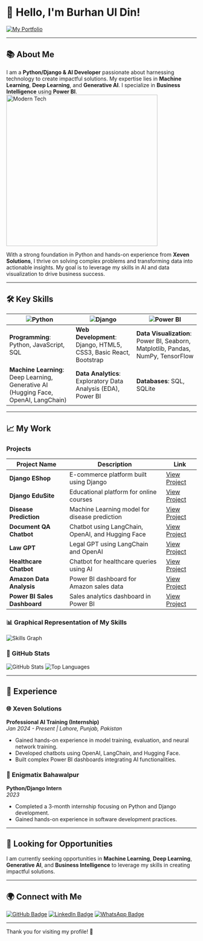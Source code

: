 # 👋 Hello, I'm **Burhan Ul Din**!

[![My Portfolio](https://img.shields.io/badge/Check%20My%20Portfolio-FF5733?style=flat&logo=appveyor&logoColor=white)](https://66f25f149d424c981fd5c6b5--cosmic-blancmange-c3f6b1.netlify.app/)

---

## 📚 About Me

I am a **Python/Django & AI Developer** passionate about harnessing technology to create impactful solutions. My expertise lies in **Machine Learning**, **Deep Learning**, and **Generative AI**. I specialize in **Business Intelligence** using **Power BI**.
<img src="https://img.freepik.com/premium-vector/young-man-using-computer-desk-working-online-illustration_24877-69117.jpg" alt="Modern Tech" width="400"  height:400/>


With a strong foundation in Python and hands-on experience from **Xeven Solutions**, I thrive on solving complex problems and transforming data into actionable insights. My goal is to leverage my skills in AI and data visualization to drive business success.

---

## 🛠️ Key Skills

| ![Python](https://img.shields.io/badge/Python-3776AB?style=flat&logo=python&logoColor=white) | ![Django](https://img.shields.io/badge/Django-092E20?style=flat&logo=django&logoColor=white) | ![Power BI](https://img.shields.io/badge/Power%20BI-F2C94C?style=flat&logo=powerbi&logoColor=white) |
|-------------------------------------------------------------------------------------------------|---------------------------------------------------------------------------------------------------|--------------------------------------------------------------------------------------------------------------------|
| **Programming**: Python, JavaScript, SQL                                                        | **Web Development**: Django, HTML5, CSS3, Basic React, Bootstrap                                   | **Data Visualization**: Power BI, Seaborn, Matplotlib, Pandas, NumPy, TensorFlow                                  |
| **Machine Learning**: Deep Learning, Generative AI (Hugging Face, OpenAI, LangChain)          | **Data Analytics**: Exploratory Data Analysis (EDA), Power BI                                       | **Databases**: SQL, SQLite                                                                                       |

---

## 📈 My Work

### Projects

| Project Name | Description | Link |
|--------------|-------------|------|
| **Django EShop** | E-commerce platform built using Django | [View Project](#) |
| **Django EduSite** | Educational platform for online courses | [View Project](#) |
| **Disease Prediction** | Machine Learning model for disease prediction | [View Project](#) |
| **Document QA Chatbot** | Chatbot using LangChain, OpenAI, and Hugging Face | [View Project](#) |
| **Law GPT** | Legal GPT using LangChain and OpenAI | [View Project](#) |
| **Healthcare Chatbot** | Chatbot for healthcare queries using AI | [View Project](#) |
| **Amazon Data Analysis** | Power BI dashboard for Amazon sales data | [View Project](#) |
| **Power BI Sales Dashboard** | Sales analytics dashboard in Power BI | [View Project](#) |

### 📊 Graphical Representation of My Skills

![Skills Graph](https://www.example.com/skills-graph.jpg) <!-- Replace with a skills graph image URL -->

### 🚀 GitHub Stats

![GitHub Stats](https://github-readme-stats.vercel.app/api?username=yourusername&show_icons=true&theme=radical) <!-- Replace with your GitHub username -->
![Top Languages](https://github-readme-stats.vercel.app/api/top-langs/?username=yourusername&theme=radical&layout=compact) <!-- Replace with your GitHub username -->

---

## 💼 Experience

### 🌐 Xeven Solutions
**Professional AI Training (Internship)**  
*Jan 2024 - Present | Lahore, Punjab, Pakistan*

- Gained hands-on experience in model training, evaluation, and neural network training.
- Developed chatbots using OpenAI, LangChain, and Hugging Face.
- Built complex Power BI dashboards integrating AI functionalities.

### 🏢 Enigmatix Bahawalpur
**Python/Django Intern**  
*2023*

- Completed a 3-month internship focusing on Python and Django development.
- Gained hands-on experience in software development practices.

---

## 🌟 Looking for Opportunities

I am currently seeking opportunities in **Machine Learning**, **Deep Learning**, **Generative AI**, and **Business Intelligence** to leverage my skills in creating impactful solutions.

---

## 🌍 Connect with Me

<a href="https://github.com/yourusername" target="_blank"><img src="https://img.shields.io/badge/GitHub-181717?style=flat&logo=github&logoColor=white" alt="GitHub Badge" /></a>
<a href="https://www.linkedin.com/in/yourprofile" target="_blank"><img src="https://img.shields.io/badge/LinkedIn-0077B5?style=flat&logo=linkedin&logoColor=white" alt="LinkedIn Badge" /></a>
<a href="https://wa.me/yourwhatsappnumber" target="_blank"><img src="https://img.shields.io/badge/WhatsApp-25D366?style=flat&logo=whatsapp&logoColor=white" alt="WhatsApp Badge" /></a>

---

Thank you for visiting my profile! 🌟
